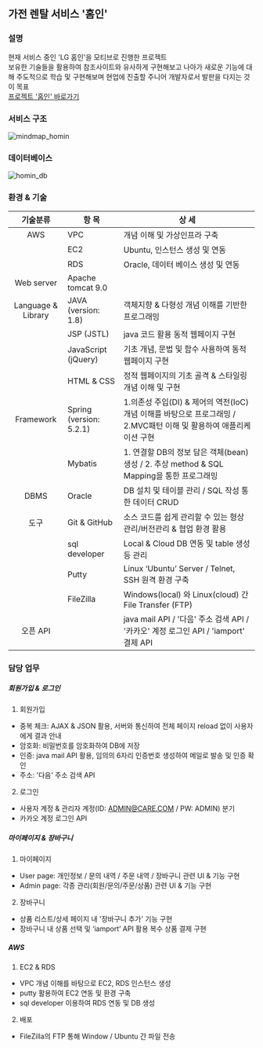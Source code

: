 ## 가전 렌탈 서비스 '홈인'
### 설명
현재 서비스 중인 'LG 홈인'을 모티브로 진행한 프로젝트<br>
보유한 기술들을 활용하여 참조사이트와 유사하게 구현해보고 나아가 새로운 기능에 대해 주도적으로 학습 및 구현해보며 현업에 진출할 주니어 개발자로서 발판을 다지는 것이 목표<br>
[프로젝트 '홈인' 바로가기](http://15.165.148.176:8080/homin/)

### 서비스 구조
![mindmap_homin](https://user-images.githubusercontent.com/93304669/164241359-7fb3c06c-2473-41cd-aa30-a6e6621697fd.png)

### 데이터베이스
![homin_db](https://user-images.githubusercontent.com/93304669/164241807-3aecbb6f-087f-4848-b109-3e4b58d346d1.png)

### 환경 & 기술
|기술분류|항 목|상 세|
|:----:|----|----|
|AWS|VPC|개념 이해 및 가상인프라 구축
||EC2|Ubuntu, 인스턴스 생성 및 연동|
||RDS|Oracle, 데이터 베이스 생성 및 연동|
|Web server|Apache tomcat 9.0||
|Language & Library|JAVA (version: 1.8)|객체지향 & 다형성 개념 이해를 기반한 프로그래밍|
||JSP (JSTL)|java 코드 활용 동적 웹페이지 구현|
||JavaScript (jQuery)|기초 개념, 문법 및 함수 사용하여 동적 웹페이지 구현|
||HTML & CSS|정적 웹페이지의 기초 골격 & 스타일링 개념 이해 및 구현|
|Framework|Spring (version: 5.2.1)|1.의존성 주입(DI) & 제어의 역전(IoC) 개념 이해를 바탕으로 프로그래밍 / 2.MVC패턴 이해 및 활용하여 애플리케이션 구현|
||Mybatis|1. 연결할 DB의 정보 담은 객체(bean) 생성 / 2. 추상 method & SQL Mapping을 통한 프로그래밍|
|DBMS|Oracle|DB 설치 및 테이블 관리 / SQL 작성 통한 데이터 CRUD|
|도구|Git & GitHub|소스 코드를 쉽게 관리할 수 있는 형상관리/버전관리 & 협업 환경 활용|
||sql developer|Local & Cloud DB 연동 및 table 생성 등 관리|
||Putty|Linux ‘Ubuntu’ Server / Telnet, SSH 원격 환경 구축|
||FileZilla|Windows(local) 와 Linux(cloud) 간 File Transfer (FTP)|
|오픈 API||java mail API / '다음' 주소 검색 API / '카카오' 계정 로그인 API / 'iamport' 결제 API|

### 담당 업무
##### 회원가입 & 로그인
1. 회원가입
- 중복 체크: AJAX & JSON 활용, 서버와 통신하여 전체 페이지 reload 없이 사용자에게 결과 안내
- 암호화: 비밀번호를 암호화하여 DB에 저장
- 인증: java mail API 활용, 임의의 6자리 인증번호 생성하여 메일로 발송 및 인증 확인
- 주소: '다음' 주소 검색 API
2. 로그인
- 사용자 계정 & 관리자 계정(ID: ADMIN@CARE.COM / PW: ADMIN) 분기
- 카카오 계정 로그인 API
##### 마이페이지 & 장바구니
1. 마이페이지
- User page: 개인정보 / 문의 내역 / 주문 내역 / 장바구니 관련 UI & 기능 구현
- Admin page: 각종 관리(회원/문의/주문/상품) 관련 UI & 기능 구현
2. 장바구니
- 상품 리스트/상세 페이지 내 '장바구니 추가' 기능 구현
- 장바구니 내 상품 선택 및 ‘iamport’ API 활용 복수 상품 결제 구현
##### AWS
1. EC2 & RDS
- VPC 개념 이해를 바탕으로 EC2, RDS 인스턴스 생성
- putty 활용하여 EC2 연동 및 환경 구축
- sql developer 이용하여 RDS 연동 및 DB 생성 
2. 배포
- FileZilla의 FTP 통해 Window / Ubuntu 간 파일 전송

